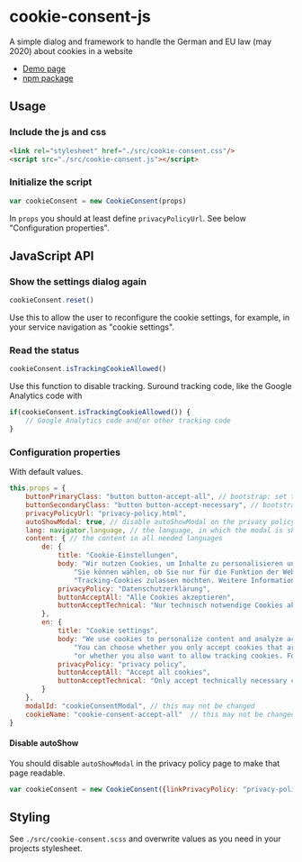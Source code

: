 # cookie-consent-js
A simple dialog and framework to handle the German and EU law (may 2020) about cookies in a website

- [Demo page](https://shaack.com/projekte/cookie-consent-js/index.html)
- [npm package](https://www.npmjs.com/package/cookie-consent-js)

## Usage

### Include the js and css
```html
<link rel="stylesheet" href="./src/cookie-consent.css"/>
<script src="./src/cookie-consent.js"></script>
```

### Initialize the script
```js
var cookieConsent = new CookieConsent(props)
```

In `props` you should at least define `privacyPolicyUrl`. 
See below "Configuration properties". 

## JavaScript API

### Show the settings dialog again
```js
cookieConsent.reset()
```
Use this to allow the user to reconfigure the cookie settings, for example, in your 
service navigation as "cookie settings".

### Read the status
```js
cookieConsent.isTrackingCookieAllowed()
```
Use this function to disable tracking. 
Suround tracking code, like the Google Analytics code with
```js
if(cookieConsent.isTrackingCookieAllowed()) {
    // Google Analytics code and/or other tracking code
}
``` 


### Configuration properties
With default values.

```js
this.props = {
    buttonPrimaryClass: "button button-accept-all", // bootstrap: set to "btn btn-primary"
    buttonSecondaryClass: "button button-accept-necessary", // bootstrap: set to "btn btn-secondary"
    privacyPolicyUrl: "privacy-policy.html",
    autoShowModal: true, // disable autoShowModal on the privacy policy page, to make that page readable
    lang: navigator.language, // the language, in which the modal is shown
    content: { // the content in all needed languages
        de: {
            title: "Cookie-Einstellungen",
            body: "Wir nutzen Cookies, um Inhalte zu personalisieren und die Zugriffe auf unsere Website zu analysieren. " +
                "Sie können wählen, ob Sie nur für die Funktion der Website notwendige Cookies akzeptieren oder auch " +
                "Tracking-Cookies zulassen möchten. Weitere Informationen finden Sie in unserer --privacy-policy--.",
            privacyPolicy: "Datenschutzerklärung",
            buttonAcceptAll: "Alle Cookies akzeptieren",
            buttonAcceptTechnical: "Nur technisch notwendige Cookies akzeptieren"
        },
        en: {
            title: "Cookie settings",
            body: "We use cookies to personalize content and analyze access to our website. " +
                "You can choose whether you only accept cookies that are necessary for the functioning of the website " +
                "or whether you also want to allow tracking cookies. For more information, please refer to our --privacy-policy--.",
            privacyPolicy: "privacy policy",
            buttonAcceptAll: "Accept all cookies",
            buttonAcceptTechnical: "Only accept technically necessary cookies"
        }
    },
    modalId: "cookieConsentModal", // this may not be changed
    cookieName: "cookie-consent-accept-all"  // this may not be changed
}
```

#### Disable autoShow
You should disable `autoShowModal` in the privacy policy page to make that page readable. 
```js
var cookieConsent = new CookieConsent({linkPrivacyPolicy: "privacy-policy.html", autoShowModal: false})
```

## Styling
See `./src/cookie-consent.scss` and overwrite values as you need in your projects stylesheet. 

